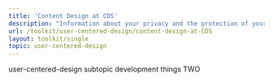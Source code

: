 ```yaml
---
title: 'Content Design at CDS'
description: "Information about your privacy and the protection of your personal information."
url: /toolkit/user-centered-design/content-design-at-CDS
layout: toolkit/single
topic: user-centered-design
---
```



<p>user-centered-design subtopic development things TWO</p>